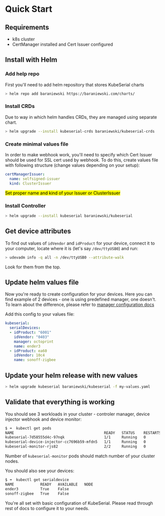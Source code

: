 # Quick Start

<!-- toc -->

## Requirements

- k8s cluster
- CertManager installed and Cert Issuer configured

## Install with Helm

### Add help repo

First you'll need to add helm repository that stores KubeSerial charts

```bash
> helm repo add baraniewski https://baraniewski.com/charts/
```

### Install CRDs

Due to way in which helm handles CRDs, they are managed using separate chart.

```bash
> helm upgrade --install kubeserial-crds baraniewski/kubeserial-crds
```

### Create minimal values file

In order to make webhook work, you'll need to specify which Cert Issuer should be used for SSL cert used by webhook. To do this, create values file with following structure (change values depending on your setup):

```yaml
certManagerIssuer:
  name: selfsigned-issuer
  kind: ClusterIssuer
```

<mark>Set proper name and kind of your Issuer or ClusterIssuer</mark>

### Install Controller

```bash
> helm upgrade --install kubeserial baraniewski/kubeserial
```

## Get device attributes

To find out values of `idVendor` and `idProduct` for your device, connect it to your computer, locate where it is (let's say `/dev/ttyUSB0`) and run:

```bash
> udevadm info -q all -n /dev/ttyUSB0 --attribute-walk
```

Look for them from the top.

## Update helm values file

Now you're ready to create configuration for your devices. Here you can find example of 2 devices - one is using predefined manager, one doesn't. To learn about the difference, please refer to [manager configuration docs](configuration/managers/SUMMARY.md)

Add this config to your values file:

```yaml
kubeserial:
  serialDevices:
  - idProduct: "6001"
    idVendor: "0403"
    manager: octoprint
    name: ender3
  - idProduct: ea60
    idVendor: 10c4
    name: sonoff-zigbee
```

## Update your helm release with new values

```bash
> helm upgrade kubeserial baraniewski/kubeserial -f my-values.yaml
```

## Validate that everything is working

You should see 3 workloads in your cluster - controler manager, device injector webhook and device monitor:

```bash
$ ➜  kubectl get pods
NAME                                         READY   STATUS    RESTARTS   AGE
kubeserial-7d58555d4c-97nqk                  1/1     Running   0          5m
kubeserial-device-injector-cc7696b59-mfdn5   1/1     Running   0          5m
kubeserial-monitor-rjs82                     2/2     Running   0          5m
```

Number of `kubeserial-monitor` pods should match number of your cluster nodes.

You should also see your devices:

```bash
$ ➜  kubectl get serialdevice
NAME            READY   AVAILABLE   NODE
ender3          True    False
sonoff-zigbee   True    False
```

You're all set with basic configuration of KubeSerial. Please read through rest of docs to configure it to your needs.
